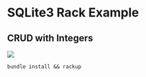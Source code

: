 # SQLite3 Rack Example

## CRUD with Integers

![](https://user-images.githubusercontent.com/4499581/63091026-0051d880-bf55-11e9-895a-f4b9760997a9.jpg)

```
bundle install && rackup
```
